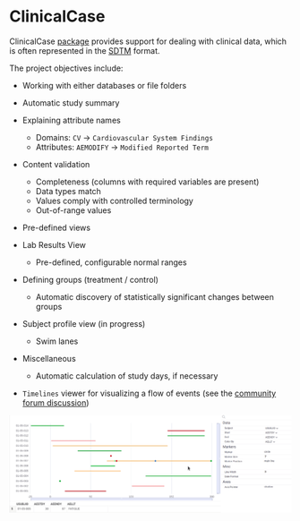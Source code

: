 # ClinicalCase

ClinicalCase [package](https://datagrok.ai/help/develop/develop#packages) provides
support for dealing with clinical data, which is often represented in the
[SDTM](https://www.cdisc.org/standards/foundational/sdtm) format.

The project objectives include:

* Working with either databases or file folders 
* Automatic study summary
* Explaining attribute names
    * Domains: `CV` -> `Cardiovascular System Findings`
    * Attributes: `AEMODIFY` -> `Modified Reported Term`
* Content validation
    * Completeness (columns with required variables are present)
    * Data types match
    * Values comply with controlled terminology
    * Out-of-range values
* Pre-defined views
* Lab Results View
    * Pre-defined, configurable normal ranges
* Defining groups (treatment / control)
    * Automatic discovery of statistically significant changes between groups   
* Subject profile view (in progress)
    * Swim lanes
* Miscellaneous
    * Automatic calculation of study days, if necessary


* `Timelines` viewer for visualizing a flow of events (see the [community forum discussion](https://community.datagrok.ai/t/visualization-related-updates/521/4))


![](timelines.gif)
